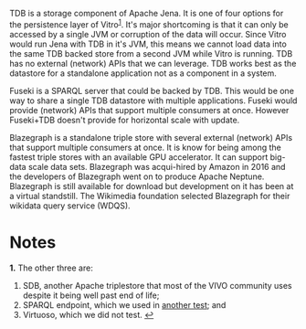 TDB is a storage component of Apache Jena. It is one of four options for the persistence layer of Vitro<sup name="a1">[1](#f1)</sup>. It's major shortcoming is that it can only be accessed by a single JVM or corruption of the data will occur. Since Vitro would run Jena with TDB in it's JVM, this means we cannot load data into the same TDB backed store from a second JVM while Vitro is running.  TDB has no external (network) APIs that we can leverage. TDB works best as the datastore for a standalone application not as a component in a system.

Fuseki is a SPARQL server that could be backed by TDB.  This would be one way to share a single TDB datastore with multiple applications.  Fuseki would provide (network) APIs that support multiple consumers at once. However Fuseki+TDB doesn't  provide for horizontal scale with update.

Blazegraph is a standalone triple store with several external (network) APIs that support multiple consumers at once. It is know for being among the fastest triple stores with an available GPU accelerator. It can support big-data scale data sets. Blazegraph was acqui-hired by Amazon in 2016 and the developers of Blazegraph went on to produce Apache Neptune.  Blazegraph is still available for download but development on it has been at a virtual standstill. The Wikimedia foundation selected Blazegraph for their wikidata query service (WDQS).

# Notes

<b name="f1">1.</b> The other three are: 
1. SDB, another Apache triplestore that most of the VIVO community uses despite it being well past end of life; 
2. SPARQL endpoint, which we used in [another test](https://github.com/sul-dlss/rialto/wiki/Loading-data-into-Vitro:-Fuseki-HTTP-SPARQL-Update-API); and
3. Virtuoso, which we did not test. [↩](#a1)
